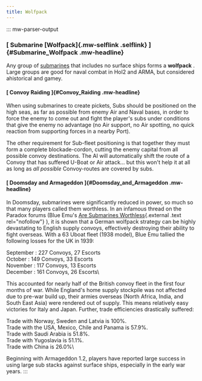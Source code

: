 ```yaml
---
title: Wolfpack
---
```


::: mw-parser-output

### [ Submarine [Wolfpack]{.mw-selflink .selflink} ]{#Submarine_Wolfpack .mw-headline}

Any group of [submarines](/wiki/Submarine "Submarine") that includes no
surface ships forms a **wolfpack** . Large groups are good for naval
combat in HoI2 and ARMA, but considered ahistorical and gamey.

#### [ Convoy Raiding ]{#Convoy_Raiding .mw-headline}

When using submarines to create pickets, Subs should be positioned on
the high seas, as far as possible from enemy Air and Naval bases, in
order to force the enemy to come out and fight the player\'s subs under
conditions that give the enemy no advantage (no Air support, no Air
spotting, no quick reaction from supporting forces in a nearby Port).

The other requirement for Sub-fleet positioning is that together they
must form a complete blockade-cordon, cutting the enemy capital from all
possible convoy destinations. The AI will automatically shift the route
of a Convoy that has suffered U-Boat or Air attack\... but this won\'t
help it at all as long as _all possible_ Convoy-routes are covered by
subs.

#### [ Doomsday and Armageddon ]{#Doomsday_and_Armageddon .mw-headline}

In Doomsday, submarines were significantly reduced in power, so much so
that many players called them worthless. In an infamous thread on the
Paradox forums (Blue Emu\'s [Are Submarines
Worthless](http://forum.paradoxplaza.com/forum/showthread.php?t=264824){.external
.text rel="nofollow"} ), it is shown that a German wolfpack strategy can
be highly devastating to English supply convoys, effectively destroying
their ability to fight overseas. With a 63 Uboat fleet (1938 model),
Blue Emu tallied the following losses for the UK in 1939:

September : 227 Convoys, 27 Escorts\
October : 149 Convoys, 33 Escorts\
November : 117 Convoys, 13 Escorts\
December : 161 Convoys, 26 Escorts\

This accounted for nearly half of the British convoy fleet in the first
four months of war. While England\'s home supply stockpile was not
affected due to pre-war build up, their armies overseas (North Africa,
India, and South East Asia) were rendered out of supply. This means
relatively easy victories for Italy and Japan. Further, trade
efficiencies drastically suffered:

Trade with Norway, Sweden and Latvia is 100%.\
Trade with the USA, Mexico, Chile and Panama is 57.9%.\
Trade with Saudi Arabia is 51.8%.\
Trade with Yugoslavia is 51.1%.\
Trade with China is 26.0%\

Beginning with Armageddon 1.2, players have reported large success in
using large sub stacks against surface ships, especially in the early
war years.
:::

